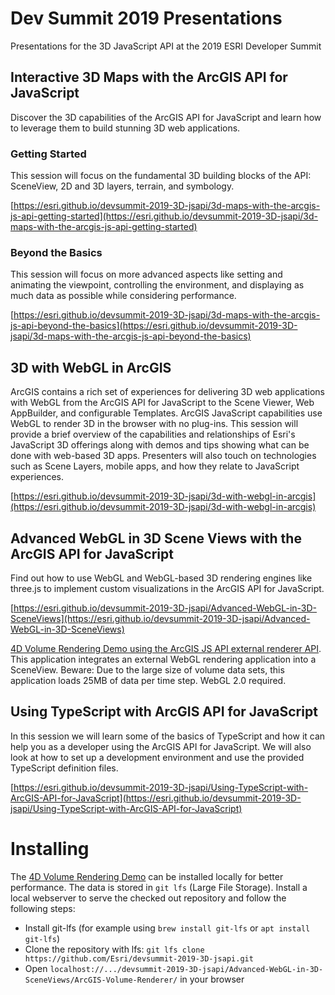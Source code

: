 # Dev Summit 2019 Presentations

Presentations for the 3D JavaScript API at the 2019 ESRI Developer Summit

## Interactive 3D Maps with the ArcGIS API for JavaScript

Discover the 3D capabilities of the ArcGIS API for JavaScript and learn how to leverage them to build stunning 3D web applications. 

### Getting Started

This session will focus on the fundamental 3D building blocks of the API: SceneView, 2D and 3D layers, terrain, and symbology.

[https://esri.github.io/devsummit-2019-3D-jsapi/3d-maps-with-the-arcgis-js-api-getting-started](https://esri.github.io/devsummit-2019-3D-jsapi/3d-maps-with-the-arcgis-js-api-getting-started)

### Beyond the Basics

This session will focus on more advanced aspects like setting and animating the viewpoint, controlling the environment, and displaying as much data as possible while considering performance.

[https://esri.github.io/devsummit-2019-3D-jsapi/3d-maps-with-the-arcgis-js-api-beyond-the-basics](https://esri.github.io/devsummit-2019-3D-jsapi/3d-maps-with-the-arcgis-js-api-beyond-the-basics)


## 3D with WebGL in ArcGIS

ArcGIS contains a rich set of experiences for delivering 3D web applications with WebGL from the ArcGIS API for JavaScript to the Scene Viewer, Web AppBuilder, and configurable Templates. ArcGIS JavaScript capabilities use WebGL to render 3D in the browser with no plug-ins. This session will provide a brief overview of the capabilities and relationships of Esri's JavaScript 3D offerings along with demos and tips showing what can be done with web-based 3D apps. Presenters will also touch on technologies such as Scene Layers, mobile apps, and how they relate to JavaScript experiences.

[https://esri.github.io/devsummit-2019-3D-jsapi/3d-with-webgl-in-arcgis](https://esri.github.io/devsummit-2019-3D-jsapi/3d-with-webgl-in-arcgis)

## Advanced WebGL in 3D Scene Views with the ArcGIS API for JavaScript

Find out how to use WebGL and WebGL-based 3D rendering engines like three.js to implement custom visualizations in the ArcGIS API for JavaScript.

[https://esri.github.io/devsummit-2019-3D-jsapi/Advanced-WebGL-in-3D-SceneViews](https://esri.github.io/devsummit-2019-3D-jsapi/Advanced-WebGL-in-3D-SceneViews)

[4D Volume Rendering Demo using the ArcGIS JS API external renderer API](https://esri.github.io/devsummit-2019-3D-jsapi/Advanced-WebGL-in-3D-SceneViews/ArcGIS-Volume-Renderer/). This application integrates an external WebGL rendering application into a SceneView. Beware: Due to the large size of volume data sets, this application loads 25MB of data per time step. WebGL 2.0 required.

## Using TypeScript with ArcGIS API for JavaScript

In this session we will learn some of the basics of TypeScript and how it can help you as a developer using the ArcGIS API for JavaScript. We will also look at how to set up a development environment and use the provided TypeScript definition files.

[https://esri.github.io/devsummit-2019-3D-jsapi/Using-TypeScript-with-ArcGIS-API-for-JavaScript](https://esri.github.io/devsummit-2019-3D-jsapi/Using-TypeScript-with-ArcGIS-API-for-JavaScript)

# Installing

The [4D Volume Rendering Demo](https://esri.github.io/devsummit-2019-3D-jsapi/Advanced-WebGL-in-3D-SceneViews/ArcGIS-Volume-Renderer/) can be installed locally for better performance. The data is stored in ```git lfs``` (Large File Storage). Install a local webserver to serve the checked out repository and follow the following steps:

* Install git-lfs (for example using ```brew install git-lfs``` or ```apt install git-lfs```)
* Clone the repository with lfs: ```git lfs clone https://github.com/Esri/devsummit-2019-3D-jsapi.git```
* Open ```localhost://.../devsummit-2019-3D-jsapi/Advanced-WebGL-in-3D-SceneViews/ArcGIS-Volume-Renderer/``` in your browser
